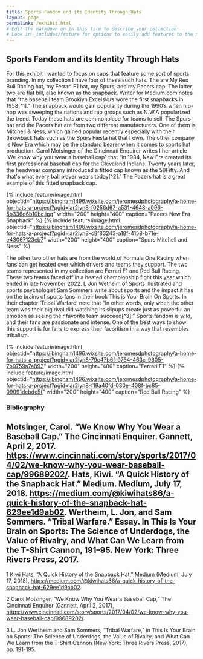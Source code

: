 ```yaml
---
title: Sports Fandom and its Identity Through Hats
layout: page
permalink: /exhibit.html
# Edit the markdown on in this file to describe your collection
# Look in _includes/feature for options to easily add features to the page
---
```

## Sports Fandom and its Identity Through Hats

For this exhibit I wanted to focus on caps that feature some sort of sports branding. 
  In my collection I have four of these such hats. The are My Red Bull Racing hat, my Ferrari F1 hat, my Spurs, and my Pacers cap. The latter two are flat bill, also known as the snapback. Writer for Medium.com notes that “the baseball team Brooklyn Excelsiors wore the first snapbacks in 1958[^1].” The snapback would gain popularity during the 1990’s when hip-hop was sweeping the nations and rap groups such as N.W.A popularized the trend. Today these hats are commonplace for teams to sell. The Spurs hat and the Pacers hat are from two different manufacturers. One of them is Mitchell & Ness, which gained popular recently especially with their throwback hats such as the Spurs Fiesta hat that I own.  The other company is New Era which may be the standard bearer when it comes to sports hat production. Carol Motsinger of the Cincinnati Enquirer writes I her article ‘We know why you wear a baseball cap’, that “in 1934, New Era created its first professional baseball cap for the Cleveland Indians. Twenty years later, the headwear company introduced a fitted cap known as the 59Fifty. And that's what every ball player wears today[^2].” The Pacers hat is a great example of this fitted snapback cap.
  
  {% include feature/image.html objectid="https://jbingham1496.wixsite.com/jeromesdphotography/a-home-for-hats-a-project?pgid=lar2iyn8-f0256d67-a531-4648-a096-5b336d6b10bc.jpg" width="200" height="400" caption="Pacers New Era Snapback" %}
{% include feature/image.html objectid="https://jbingham1496.wixsite.com/jeromesdphotography/a-home-for-hats-a-project?pgid=lar2iyn8-c8f83243-a18f-4158-b71e-e43067123eb7" width="200" height="400" caption="Spurs Mitchell and Ness" %}
  
  The other two other hats are from the world of Formula One Racing when fans can get heated over which drivers and teams they support. The two teams represented in my collection are Ferrari F1 and Red Bull Racing. These two teams faced off in a heated championship fight this year which ended in late November 2022. L Jon Wetheim of Sports Illustrated and sports psychologist Sam Sommers write about sports and the impact it has on the brains of sports fans in their book This is Your Brain On Sports. In their chapter ‘Tribal Warfare’ note that “In other words, only when the other team was their big rival did watching its slipups create just as powerful an emotion as seeing their favorite team succeed[^3].” Sports fandom is wild, and their fans are passionate and intense. One of the best ways to show this support is for fans to express their favoritism in a way that resembles tribalism. 


{% include feature/image.html objectid="https://jbingham1496.wixsite.com/jeromesdphotography/a-home-for-hats-a-project?pgid=lar2iyn8-79c47b6f-9764-463c-9605-7b0759a7e893" width="200" height="400" caption="Ferrari F1" %}
{% include feature/image.html objectid="https://jbingham1496.wixsite.com/jeromesdphotography/a-home-for-hats-a-project?pgid=lar2iyn8-f19a40fd-030e-408f-bc85-09091dcbde5f" width="200" height="400" caption="Red Bull Racing" %}

### Bibliography
Motsinger, Carol. “We Know Why You Wear a Baseball Cap.” The Cincinnati Enquirer.
Gannett, April 2, 2017. https://www.cincinnati.com/story/sports/2017/04/02/we-know-why-you-wear-baseball-cap/99689202/. 
Hats, Kiwi. “A Quick History of the Snapback Hat.” Medium. Medium, July 17, 2018. https://medium.com/@kiwihats86/a-quick-history-of-the-snapback-hat-629ee1d9ab02. 
Wertheim, L. Jon, and Sam Sommers. “Tribal Warfare.” Essay. In This Is Your Brain on Sports: The Science of Underdogs, the Value of Rivalry, and What Can We Learn from the T-Shirt Cannon, 191–95. New York: Three Rivers Press, 2017. 
--------------------------------------------------------------------------------------------------

1 Kiwi Hats, “A Quick History of the Snapback Hat,” Medium (Medium, July 17, 2018), https://medium.com/@kiwihats86/a-quick-history-of-the-snapback-hat-629ee1d9ab02.

2 Carol Motsinger, “We Know Why You Wear a Baseball Cap,” The Cincinnati Enquirer (Gannett, April 2, 2017), https://www.cincinnati.com/story/sports/2017/04/02/we-know-why-you-wear-baseball-cap/99689202/.

3 L. Jon Wertheim and Sam Sommers, “Tribal Warfare,” in This Is Your Brain on Sports: The Science of Underdogs, the Value of Rivalry, and What Can We Learn from the T-Shirt Cannon (New York: Three Rivers Press, 2017), pp. 191-195.
